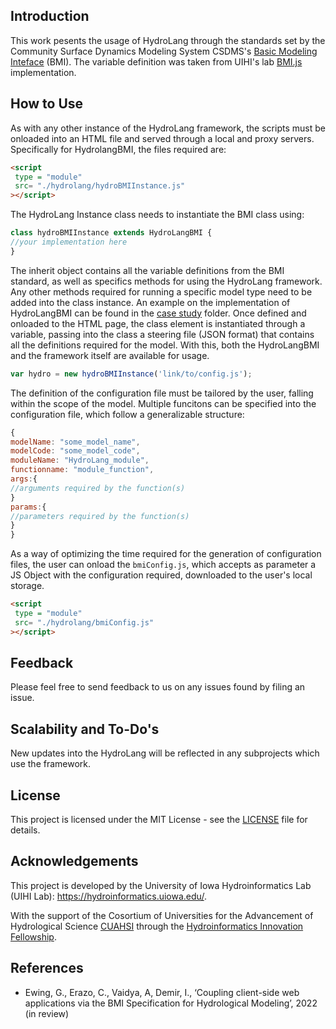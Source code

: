 ## Introduction
This work pesents the usage of HydroLang through the standards set by the Community Surface Dynamics Modeling System CSDMS's [Basic Modeling Inteface](https://csdms.colorado.edu/wiki/BMI) (BMI). The variable definition was taken from UIHI's lab [BMI.js](https://github.com/uihilab/BMI-JS) implementation.

## How to Use
As with any other instance of the HydroLang framework, the scripts must be onloaded into an HTML file and served through a local and proxy servers. Specifically for HydrolangBMI, the files required are:

```html
<script
 type = "module"
 src= "./hydrolang/hydroBMIInstance.js"
></script>
```
The HydroLang Instance class needs to instantiate the BMI class using:

```javascript
class hydroBMIInstance extends HydroLangBMI {
//your implementation here
}
```
The inherit object contains all the variable definitions from the BMI standard, as well as specifics methods for using the HydroLang framework. Any other methods required for running a specific model type need to be added into the class instance. An example on the implementation of HydroLangBMI can be found in the [case study](https://github.com/uihilab/HydroLang/tree/master/hydrolang/bmi-implementation/case-study) folder. Once defined and onloaded to the HTML page, the class element is instantiated through a variable, passing into the class a steering file (JSON format) that contains all the definitions required for the model. With this, both the HydroLangBMI and the framework itself are available for usage.

```javascript
var hydro = new hydroBMIInstance('link/to/config.js');
```
The definition of the configuration file must be tailored by the user, falling within the scope of the model. Multiple funcitons can be specified into the configuration file, which follow a generalizable structure:

```javascript
{
modelName: "some_model_name",
modelCode: "some_model_code",
moduleName: "HydroLang_module",
functionname: "module_function",
args:{
//arguments required by the function(s)
}
params:{
//parameters required by the function(s)
}
}
```
As a way of optimizing the time required for the generation of configuration files, the user can onload the `bmiConfig.js`, which accepts as parameter a JS Object with the configuration required, downloaded to the user's local storage.

```html
<script
 type = "module"
 src= "./hydrolang/bmiConfig.js"
></script>
```
## Feedback
Please feel free to send feedback to us on any issues found by filing an issue.

## Scalability and To-Do's
New updates into the HydroLang will be reflected in any subprojects which use the framework.

## License
This project is licensed under the MIT License - see the [LICENSE](https://github.com/uihilab/HydroLang/blob/master/LICENSE) file for details.

## Acknowledgements
This project is developed by the University of Iowa Hydroinformatics Lab (UIHI Lab):
https://hydroinformatics.uiowa.edu/.

With the support of the Cosortium of Universities for the Advancement of Hydrological Science [CUAHSI](https://www.cuahsi.org/) through the [Hydroinformatics Innovation Fellowship](https://www.cuahsi.org/grant-opportunities/hydroinformatics-innovation-fellowship).

## References

* Ewing, G., Erazo, C., Vaidya, A, Demir, I., ‘Coupling client-side web applications via the BMI Specification for Hydrological Modeling’, 2022 (in review)
